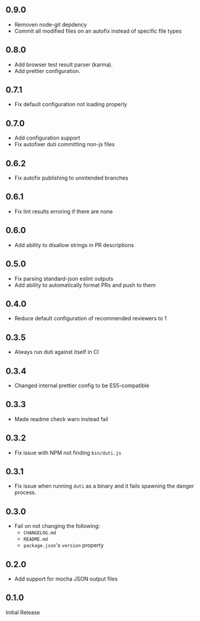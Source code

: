 ## 0.9.0

- Removen node-git depdency
- Commit all modified files on an autofix instead of specific file types

## 0.8.0

- Add browser test result parser (karma).
- Add prettier configuration.

## 0.7.1

- Fix default configuration not loading properly

## 0.7.0

- Add configuration support
- Fix autofixer duti committing non-js files

## 0.6.2

- Fix autofix publishing to unintended branches

## 0.6.1

- Fix lint results erroring if there are none

## 0.6.0

- Add ability to disallow strings in PR descriptions

## 0.5.0

- Fix parsing standard-json eslint outputs
- Add ability to automatically format PRs and push to them

## 0.4.0

- Reduce default configuration of recommended reviewers to 1

## 0.3.5

- Always run duti against itself in CI

## 0.3.4

- Changed internal prettier config to be ES5-compatible

## 0.3.3

- Made readme check warn instead fail

## 0.3.2

- Fix issue with NPM not finding `bin/duti.js`

## 0.3.1

- Fix issue when running `duti` as a binary and it fails spawning the danger process.

## 0.3.0

- Fail on not changing the following:
  - `CHANGELOG.md`
  - `README.md`
  - `package.json`'s `version` property

## 0.2.0

- Add support for mocha JSON output files 

## 0.1.0

Initial Release
